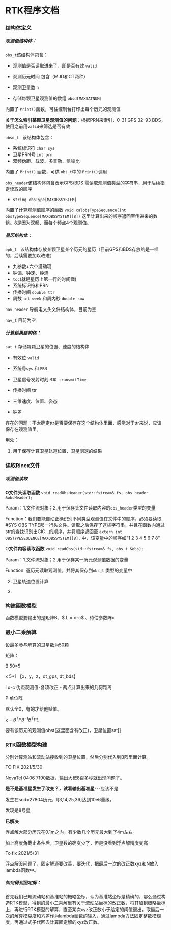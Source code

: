 # RTK程序文档

### 结构体定义

##### 观测值结构体：

`obs_t`该结构体包含：

- 观测值是否读取进来了，即是否有效 `valid`

- 观测历元时间  包含（MJD和CT两种）
- 观测卫星数  `n`
- 存储每颗卫星观测值的数组 `obsd[MAXSATNUM]`

内置了 `Print()`函数，可往控制台打印出每个历元的观测值

**关于怎么索引某颗卫星观测值的问题**：根据PRN来索引，0-31 GPS  32-93 BDS，使用之前用`valid`来筛选是否有效



`obsd_t ` 该结构体包含：

- 系统标识符  `char sys`
- 卫星PRN号  `int prn`
- 双频伪距、载波、多普勒、信噪比

内置了 `Print()` 函数，可供 `obs_t`中的 `Print()`调用



`obs_header`该结构体包含表示GPS/BDS 需读取观测值类型的字符串，用于后续指定读取的顺序

- `string obsType[MAXOBSSYSTEM]`

内置了计算观测值顺序的函数 `void calobsTypeSequence(int obsTypeSequence[MAXOBSSYSTEM][8])`  这里计算出来的顺序返回至传进来的数组。8是因为双频、而每个频点4个观测值。



##### 星历结构体：

`eph_t ` 该结构体存放某颗卫星某个历元的星历（目前GPS和BDS存放的是一样的，后续需要加以改进）

- 九参数+六个摄动项
- 钟偏、钟速、钟漂
- `toc`(就是星历上第一行的时间戳)
- 系统标识符和PRN
- 传播时间 `double ttr` 
- 周数 `int week`  和周内秒 `double sow`



`nav_header` 导航电文头文件结构体，目前为空



`nav_t` 目前为空



##### 计算结果结构体：

`sat_t` 存储每颗卫星的位置、速度的结构体

- 有效位 `valid`

- 系统号`sys` 和 `PRN`
- 卫星信号发射时刻  `MJD transmitTime`
- 传播时间 ttr
- 三维速度、位置、姿态
- 钟差

存在的问题：不太确定ttr是否要保存在这个结构体里面，感觉对于ttr来说，应该保存在观测值里。

用处：

1. 用于保存计算卫星轨道位置、卫星测速的结果





### 读取Rinex文件

##### 观测值读取

**O文件头读取函数**  `void readObsHeader(std::fstream& fs, obs_header &obsHeader);` 

Param：1.文件流对象；2.用于保存头文件读取内容的`obs_header`类型的变量

Function：我们要能自动正确识别不同类型观测值在文件中的顺序，必须要读取#SYS OBS TYPE那一行头文件。读取之后保存了这些字符串，并且在函数内通过str的查找识别出CIC...的顺序，并将顺序返回至 `extern int OBSTYPESEQUENCE[MAXOBSSYSTEM][8];` 中，该变量中的顺序如"1 2 3 4 5 6 7 8"



O**文件内容读取函数** `void readObs(std::fstream& fs, obs_t &obs);`

Param：1.文件流对象；2.用于保存某一历元观测值数据的变量

Function: 逐历元读取观测值，并将其保存到`obs_t` 类型的变量中



2. 卫星轨道位置计算



3. 



### 构建函数模型

函数模型要输出的是矩阵B、$ L = o-c$  、待估参数阵x



### 最小二乘解算

设最多参与解算的卫星数为50颗

矩阵：

B  50*5

x  5*1    【x，y，z，dt_gps,  dt_bds】

l  o-c    伪距观测值-各项改正  -  两点计算出来的几何距离

P 单位阵

默认全0，有的才给他赋值。

x = $B^TPB^{-1}B^TPL$  



要有该历元的观测值obst(这里面含有改正)，卫星位置sat[]



### RTK函数模型构建

分别计算测站和流动站接收到的卫星位置，然后分别代入到B阵里面计算。



TO FIX 2021/5/30

NovaTel 0406 7190数据，输出大概8百多秒就出现问题了。

**是不是基准星发生了改变？，试着输出基准星**---应该不是

发生在sod=27804历元，l[3,14,25,36]达到10e6量级。

发现是8号星

**已解决**



浮点解大部分历元在0.1m之内，有少数几个历元最大到了4m左右。

加上高度角截止条件后，卫星数的确变少了，但是没看到浮点解精度变高

To fix 2021/5/31

浮点解没问题了，固定解还要改善，要迭代，把最后一次的改正数xyz和N放入lambda函数中。



##### 如何得到固定解：

首先我们已知流动站和基准站的概略坐标，认为基准站坐标是精确的，那么通过构造RTK模型，得到的最小二乘解里有关于流动站坐标的改正数，将其加到概略坐标上，再进行RTK模型的解算，直至某次xyz改正数小于给定的阈值退出，取最后一次的解算模糊度和方差作为lambda函数的输入，通过lambda方法固定整数模糊度，再通过式子代回去计算固定解的xyz改正数。